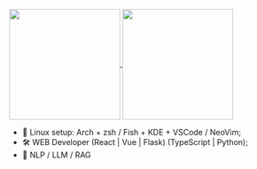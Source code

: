 <a href="https://github.com/anuraghazra/github-readme-stats" target="_blank">
  <img height=200 align="center" src="https://github-readme-stats-ashy-omega.vercel.app/api?username=Jeremy-Hibiki&show_icons=true&theme=catppuccin_mocha&hide_border=true&include_all_commits=true&hide_title=true&card_width=320" />
</a>
<a href="https://github.com/anuraghazra/github-readme-stats" target="_blank">
  <img height=200 align="center" src="https://github-readme-stats-ashy-omega.vercel.app/api/top-langs/?username=Jeremy-Hibiki&layout=compact&langs_count=8&card_width=200" />
</a>

- 🐧 Linux setup: Arch + zsh / Fish + KDE + VSCode / NeoVim;
- 🛠️ WEB Developer (React | Vue | Flask) (TypeScript | Python);
- 🤖 NLP / LLM / RAG
